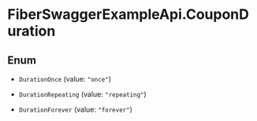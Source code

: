 # FiberSwaggerExampleApi.CouponDuration

## Enum


* `DurationOnce` (value: `"once"`)

* `DurationRepeating` (value: `"repeating"`)

* `DurationForever` (value: `"forever"`)


